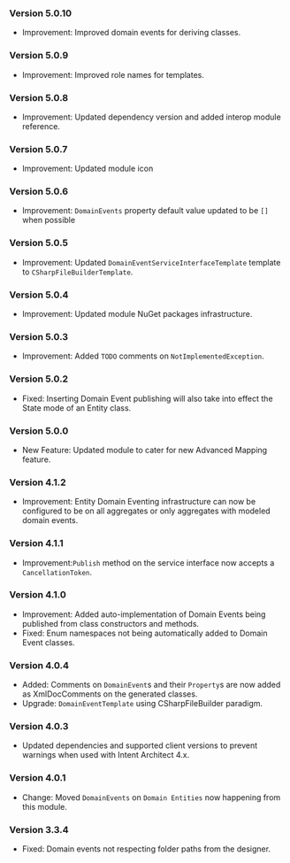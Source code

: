 ### Version 5.0.10

- Improvement: Improved domain events for deriving classes.

### Version 5.0.9

- Improvement: Improved role names for templates.

### Version 5.0.8

- Improvement: Updated dependency version and added interop module reference.

### Version 5.0.7

- Improvement: Updated module icon

### Version 5.0.6

- Improvement: `DomainEvents` property default value updated to be `[]` when possible

### Version 5.0.5

- Improvement: Updated `DomainEventServiceInterfaceTemplate` template to `CSharpFileBuilderTemplate`.

### Version 5.0.4

- Improvement: Updated module NuGet packages infrastructure.

### Version 5.0.3

- Improvement: Added `TODO` comments on `NotImplementedException`.

### Version 5.0.2

- Fixed: Inserting Domain Event publishing will also take into effect the State mode of an Entity class.

### Version 5.0.0

- New Feature: Updated module to cater for new Advanced Mapping feature.

### Version 4.1.2

- Improvement: Entity Domain Eventing infrastructure can now be configured to be on all aggregates or only aggregates with modeled domain events.

### Version 4.1.1

- Improvement:`Publish` method on the service interface now accepts a `CancellationToken`.

### Version 4.1.0

- Improvement: Added auto-implementation of Domain Events being published from class constructors and methods.
- Fixed: Enum namespaces not being automatically added to Domain Event classes.

### Version 4.0.4
- Added: Comments on `DomainEvent`s and their `Property`s are now added as XmlDocComments on the generated classes.
- Upgrade: `DomainEventTemplate` using CSharpFileBuilder paradigm.

### Version 4.0.3

- Updated dependencies and supported client versions to prevent warnings when used with Intent Architect 4.x.

### Version 4.0.1

- Change: Moved `DomainEvents` on `Domain Entities` now happening from this module.


### Version 3.3.4

- Fixed: Domain events not respecting folder paths from the designer.
